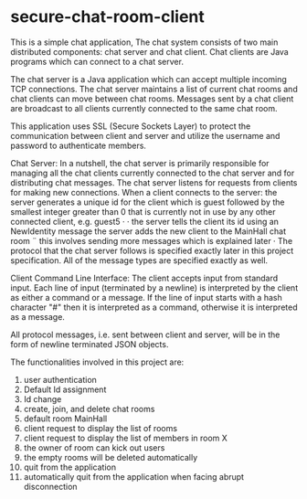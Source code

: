 # secure-chat-room-client
This is a simple chat application, The chat system consists of two main distributed components: chat server and chat client.
Chat clients are Java programs which can connect to a chat server.

The chat server is a Java application which can accept multiple incoming TCP connections. The chat server
maintains a list of current chat rooms and chat clients can move between chat rooms. Messages sent by a chat
client are broadcast to all clients currently connected to the same chat room.

This application uses SSL (Secure Sockets Layer) to protect the communication between client and server and 
utilize the username and password to authenticate members.

Chat Server: 
In a nutshell, the chat server is primarily responsible for managing all the chat clients currently connected to
the chat server and for distributing chat messages.
The chat server listens for requests from clients for making new connections. When a client connects to the
server:
the server generates a unique id for the client which is guest followed by the smallest integer greater
than 0 that is currently not in use by any other connected client, e.g. guest5
·
· the server tells the client its id using an NewIdentity message
the server adds the new client to the MainHall chat room
¨ this involves sending more messages which is explained later
·
The protocol that the chat server follows is specified exactly later in this project specification. All of the
message types are specified exactly as well.

Client Command Line Interface:
The client accepts input from standard input. Each line of input (terminated by a newline) is interpreted
by the client as either a command or a message. If the line of input starts with a hash character "#" then it is
interpreted as a command, otherwise it is interpreted as a message.

All protocol messages, i.e. sent between client and server, will be in the form of newline terminated JSON
objects.

The functionalities involved in this project are:
1. user authentication
2. Default Id assignment 
3. Id change
4. create, join, and delete chat rooms
5. default room MainHall
6. client request to display the list of rooms
7. client request to display the list of members in room X
8. the owner of room can kick out users
9. the empty rooms will be deleted automatically
10. quit from the application 
11. automatically quit from the application when facing abrupt disconnection 



